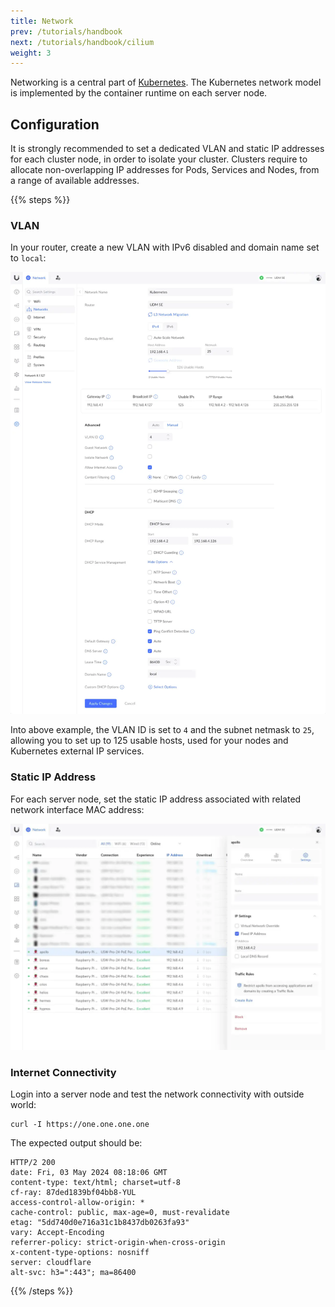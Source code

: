 ```yaml
---
title: Network
prev: /tutorials/handbook
next: /tutorials/handbook/cilium
weight: 3
---
```


Networking is a central part of [Kubernetes](https://kubernetes.io/docs/concepts/cluster-administration/networking). The Kubernetes network model is implemented by the container runtime on each server node.

<!--more-->

## Configuration

It is strongly recommended to set a dedicated VLAN and static IP addresses for each cluster node, in order to isolate your cluster. Clusters require to allocate non-overlapping IP addresses for Pods, Services and Nodes, from a range of available addresses.

{{% steps %}}

### VLAN

In your router, create a new VLAN with IPv6 disabled and domain name set to `local`:

[![OS Installation: Network VLAN](network-vlan.webp)](network-vlan.webp)

Into above example, the VLAN ID is set to `4` and the subnet netmask to `25`, allowing you to set up to 125 usable hosts, used for your nodes and Kubernetes external IP services.

### Static IP Address

For each server node, set the static IP address associated with related network interface MAC address:

[![OS Installation: Network Static IP](network-static-ip.webp)](network-static-ip.webp)

### Internet Connectivity

Login into a server node and test the network connectivity with outside world:

```shell
curl -I https://one.one.one.one
```

The expected output should be:

```shell
HTTP/2 200
date: Fri, 03 May 2024 08:18:06 GMT
content-type: text/html; charset=utf-8
cf-ray: 87ded1839bf04bb8-YUL
access-control-allow-origin: *
cache-control: public, max-age=0, must-revalidate
etag: "5dd740d0e716a31c1b8437db0263fa93"
vary: Accept-Encoding
referrer-policy: strict-origin-when-cross-origin
x-content-type-options: nosniff
server: cloudflare
alt-svc: h3=":443"; ma=86400
```

{{% /steps %}}
